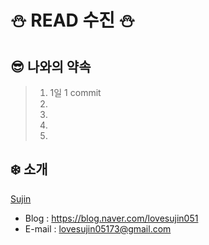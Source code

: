 # :snowman: READ 수진 :snowman:

## :sunglasses: 나와의 약속

> 1. 1일 1 commit
> 2. 
> 3. 
> 4. 
> 5. 

## :snowflake: 소개

[Sujin](https://github.com/SujinJeong)
- Blog : https://blog.naver.com/lovesujin051
- E-mail : lovesujin05173@gmail.com